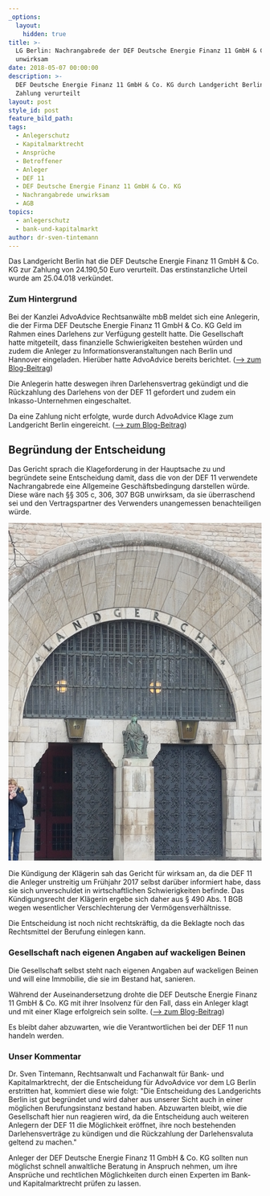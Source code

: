```yaml
---
_options:
  layout:
    hidden: true
title: >-
  LG Berlin: Nachrangabrede der DEF Deutsche Energie Finanz 11 GmbH & Co. KG
  unwirksam
date: 2018-05-07 00:00:00
description: >-
  DEF Deutsche Energie Finanz 11 GmbH & Co. KG durch Landgericht Berlin zur
  Zahlung verurteilt
layout: post
style_id: post
feature_bild_path:
tags:
  - Anlegerschutz
  - Kapitalmarktrecht
  - Ansprüche
  - Betroffener
  - Anleger
  - DEF 11
  - DEF Deutsche Energie Finanz 11 GmbH & Co. KG
  - Nachrangabrede unwirksam
  - AGB
topics:
  - anlegerschutz
  - bank-und-kapitalmarkt
author: dr-sven-tintemann
---
```


Das Landgericht Berlin hat die DEF Deutsche Energie Finanz 11 GmbH & Co. KG zur Zahlung von 24.190,50 Euro verurteilt. Das erstinstanzliche Urteil wurde am 25.04.018 verkündet.

### Zum Hintergrund

Bei der Kanzlei AdvoAdvice Rechtsanwälte mbB meldet sich eine Anlegerin, die der Firma DEF Deutsche Energie Finanz 11 GmbH & Co. KG Geld im Rahmen eines Darlehens zur Verfügung gestellt hatte. Die Gesellschaft hatte mitgeteilt, dass finanzielle Schwierigkeiten bestehen würden und zudem die Anleger zu Informationsveranstaltungen nach Berlin und Hannover eingeladen. Hierüber hatte AdvoAdvice bereits berichtet. ([–&gt; zum Blog-Beitrag](/blog/def-deutsche-energie-finanz-11-gmbh-co-kg-l%C3%A4dt-zu-au%C3%9Ferordentlichen-versammlungen-in-hannover-und-berlin/))

Die Anlegerin hatte deswegen ihren Darlehensvertrag gekündigt und die Rückzahlung des Darlehens von der DEF 11 gefordert und zudem ein Inkasso-Unternehmen eingeschaltet.

Da eine Zahlung nicht erfolgte, wurde durch AdvoAdvice Klage zum Landgericht Berlin eingereicht. ([–&gt; zum Blog-Beitrag](/blog/klage-gegen-def-11-kg-eingereicht/))

## Begründung der Entscheidung

Das Gericht sprach die Klageforderung in der Hauptsache zu und begründete seine Entscheidung damit, dass die von der DEF 11 verwendete Nachrangabrede eine Allgemeine Geschäftsbedingung darstellen würde. Diese wäre nach §§ 305 c, 306, 307 BGB unwirksam, da sie überraschend sei und den Vertragspartner des Verwenders unangemessen benachteiligen würde.

![LG Berlin Eingang](/uploads/lg-berlin---eingang-tegeler-weg-1.jpg "Eingang Landgericht Berlin")

Die Kündigung der Klägerin sah das Gericht für wirksam an, da die DEF 11 die Anleger unstreitig um Frühjahr 2017 selbst darüber informiert habe, dass sie sich unverschuldet in wirtschaftlichen Schwierigkeiten befinde. Das Kündigungsrecht der Klägerin ergebe sich daher aus § 490 Abs. 1 BGB wegen wesentlicher Verschlechterung der Vermögensverhältnisse.

Die Entscheidung ist noch nicht rechtskräftig, da die Beklagte noch das Rechtsmittel der Berufung einlegen kann.

### Gesellschaft nach eigenen Angaben auf wackeligen Beinen

Die Gesellschaft selbst steht nach eigenen Angaben auf wackeligen Beinen und will eine Immobilie, die sie im Bestand hat, sanieren.

Während der Auseinandersetzung drohte die DEF Deutsche Energie Finanz 11 GmbH & Co. KG mit ihrer Insolvenz für den Fall, dass ein Anleger klagt und mit einer Klage erfolgreich sein sollte. ([–&gt; zum Blog-Beitrag](/blog/def-11-kg-droht-mit-insolvenz-bei-klage-durch-anleger/))

Es bleibt daher abzuwarten, wie die Verantwortlichen bei der DEF 11 nun handeln werden.

### Unser Kommentar

Dr. Sven Tintemann, Rechtsanwalt und Fachanwalt für Bank- und Kapitalmarktrecht, der die Entscheidung für AdvoAdvice vor dem LG Berlin erstritten hat, kommiert diese wie folgt: "Die Entscheidung des Landgerichts Berlin ist gut begründet und wird daher aus unserer Sicht auch in einer möglichen Berufungsinstanz bestand haben. Abzuwarten bleibt, wie die Gesellschaft hier nun reagieren wird, da die Entscheidung auch weiteren Anlegern der DEF 11 die Möglichkeit eröffnet, ihre noch bestehenden Darlehensverträge zu kündigen und die Rückzahlung der Darlehensvaluta geltend zu machen."

Anleger der DEF Deutsche Energie Finanz 11 GmbH & Co. KG sollten nun möglichst schnell anwaltliche Beratung in Anspruch nehmen, um ihre Ansprüche und rechtlichen Möglichkeiten durch einen Experten im Bank- und Kapitalmarktrecht prüfen zu lassen.